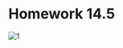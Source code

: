 # Homework 14.5


![1](https://raw.githubusercontent.com/Evgeniy-Nikolskiy/hw14.4/main/assets/12.jpeg)